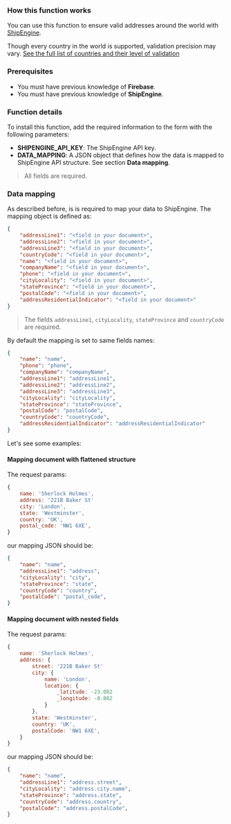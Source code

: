 ### How this function works

You can use this function to ensure valid addresses around the world with [ShipEngine](https://www.shipengine.com/).

Though every country in the world is supported, validation precision  may vary. [See the full list of countries and their level of validation](https://www.shipengine.com/docs/addresses/validation/countries/)

### Prerequisites

- You must have previous knowledge of **Firebase**.
- You must have previous knowledge of **ShipEngine**.

### Function details

To install this function, add the required information to the form with the following parameters:

- **SHIPENGINE_API_KEY**: The ShipEngine API key.
- **DATA_MAPPING**: A JSON object that defines how the data is mapped to ShipEngine API structure. See section **Data mapping**.

> All fields are required.

### Data mapping

As described before, is is required to map your data to ShipEngine. The mapping object is defined as:

```json
{
    "addressLine1": "<field in your document>",
    "addressLine2": "<field in your document>",
    "addressLine3": "<field in your document>",
    "countryCode": "<field in your document>",
    "name": "<field in your document>",
    "companyName": "<field in your document>",
    "phone": "<field in your document>",
    "cityLocality": "<field in your document>",
    "stateProvince": "<field in your document>",
    "postalCode": "<field in your document>",
    "addressResidentialIndicator": "<field in your document>"
}
```

> The fields `addressLine1`, `cityLocality`, `stateProvince` and `countryCode` are required.

By default the mapping is set to same fields names:

```json
{
    "name": "name",
    "phone": "phone",
    "companyName": "companyName",
    "addressLine1": "addressLine1",
    "addressLine2": "addressLine2",
    "addressLine3": "addressLine3",
    "cityLocality": "cityLocality",
    "stateProvince": "stateProvince",
    "postalCode": "postalCode",
    "countryCode": "countryCode",
    "addressResidentialIndicator": "addressResidentialIndicator"
}
```

Let's see some examples:

#### Mapping document with flattened structure

The request params:

```javascript
{
    name: 'Sherlock Holmes',
    address: '221B Baker St'
    city: 'London',
    state: 'Westminster',
    country: 'UK',
    postal_code: 'NW1 6XE',
}
```

our mapping JSON should be:

```json
{
    "name": "name",
    "addressLine1": "address",
    "cityLocality": "city",
    "stateProvince": "state",
    "countryCode": "country",
    "postalCode": "postal_code",
}
```

#### Mapping document with nested fields

The request params:

```javascript
{
    name: 'Sherlock Holmes',
    address: {
        street: '221B Baker St'
        city: {
            name: 'London',
            location: {
                _latitude: -23.002 
                _longitude: -0.002
            }
        },
        state: 'Westminster',
        country: 'UK',
        postalCode: 'NW1 6XE',
    }
}
```

our mapping JSON should be:

```json
{
    "name": "name",
    "addressLine1": "address.street",
    "cityLocality": "address.city.name",
    "stateProvince": "address.state",
    "countryCode": "address.country",
    "postalCode": "address.postalCode",
}
```
